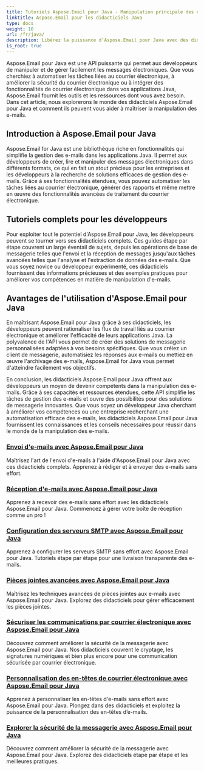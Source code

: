 ```yaml
---
title: Tutoriels Aspose.Email pour Java - Manipulation principale des e-mails
linktitle: Aspose.Email pour les didacticiels Java
type: docs
weight: 10
url: /fr/java/
description: Libérez la puissance d’Aspose.Email pour Java avec des didacticiels complets. Apprenez la manipulation, la gestion des e-mails et bien plus encore.
is_root: true
---
```


Aspose.Email pour Java est une API puissante qui permet aux développeurs de manipuler et de gérer facilement les messages électroniques. Que vous cherchiez à automatiser les tâches liées au courrier électronique, à améliorer la sécurité du courrier électronique ou à intégrer des fonctionnalités de courrier électronique dans vos applications Java, Aspose.Email fournit les outils et les ressources dont vous avez besoin. Dans cet article, nous explorerons le monde des didacticiels Aspose.Email pour Java et comment ils peuvent vous aider à maîtriser la manipulation des e-mails.

## Introduction à Aspose.Email pour Java

Aspose.Email for Java est une bibliothèque riche en fonctionnalités qui simplifie la gestion des e-mails dans les applications Java. Il permet aux développeurs de créer, lire et manipuler des messages électroniques dans différents formats, ce qui en fait un atout précieux pour les entreprises et les développeurs à la recherche de solutions efficaces de gestion des e-mails. Grâce à ses fonctionnalités étendues, vous pouvez automatiser les tâches liées au courrier électronique, générer des rapports et même mettre en œuvre des fonctionnalités avancées de traitement du courrier électronique.

## Tutoriels complets pour les développeurs

Pour exploiter tout le potentiel d'Aspose.Email pour Java, les développeurs peuvent se tourner vers ses didacticiels complets. Ces guides étape par étape couvrent un large éventail de sujets, depuis les opérations de base de messagerie telles que l'envoi et la réception de messages jusqu'aux tâches avancées telles que l'analyse et l'extraction de données des e-mails. Que vous soyez novice ou développeur expérimenté, ces didacticiels fournissent des informations précieuses et des exemples pratiques pour améliorer vos compétences en matière de manipulation d'e-mails.

## Avantages de l'utilisation d'Aspose.Email pour Java

En maîtrisant Aspose.Email pour Java grâce à ses didacticiels, les développeurs peuvent rationaliser les flux de travail liés au courrier électronique et améliorer l'efficacité de leurs applications Java. La polyvalence de l'API vous permet de créer des solutions de messagerie personnalisées adaptées à vos besoins spécifiques. Que vous créiez un client de messagerie, automatisiez les réponses aux e-mails ou mettiez en œuvre l'archivage des e-mails, Aspose.Email for Java vous permet d'atteindre facilement vos objectifs.

En conclusion, les didacticiels Aspose.Email pour Java offrent aux développeurs un moyen de devenir compétents dans la manipulation des e-mails. Grâce à ses capacités et ressources étendues, cette API simplifie les tâches de gestion des e-mails et ouvre des possibilités pour des solutions de messagerie innovantes. Que vous soyez un développeur Java cherchant à améliorer vos compétences ou une entreprise recherchant une automatisation efficace des e-mails, les didacticiels Aspose.Email pour Java fournissent les connaissances et les conseils nécessaires pour réussir dans le monde de la manipulation des e-mails.

### [Envoi d'e-mails avec Aspose.Email pour Java](./sending-emails/)
Maîtrisez l'art de l'envoi d'e-mails à l'aide d'Aspose.Email pour Java avec ces didacticiels complets. Apprenez à rédiger et à envoyer des e-mails sans effort.
### [Réception d'e-mails avec Aspose.Email pour Java](./receiving-emails/)
Apprenez à recevoir des e-mails sans effort avec les didacticiels Aspose.Email pour Java. Commencez à gérer votre boîte de réception comme un pro !
### [Configuration des serveurs SMTP avec Aspose.Email pour Java](./configuring-smtp-servers/)
Apprenez à configurer les serveurs SMTP sans effort avec Aspose.Email pour Java. Tutoriels étape par étape pour une livraison transparente des e-mails.
### [Pièces jointes avancées avec Aspose.Email pour Java](./advanced-email-attachments/)
Maîtrisez les techniques avancées de pièces jointes aux e-mails avec Aspose.Email pour Java. Explorez des didacticiels pour gérer efficacement les pièces jointes.
### [Sécuriser les communications par courrier électronique avec Aspose.Email pour Java](./securing-email-communications/)
Découvrez comment améliorer la sécurité de la messagerie avec Aspose.Email pour Java. Nos didacticiels couvrent le cryptage, les signatures numériques et bien plus encore pour une communication sécurisée par courrier électronique.
### [Personnalisation des en-têtes de courrier électronique avec Aspose.Email pour Java](./customizing-email-headers/)
Apprenez à personnaliser les en-têtes d'e-mails sans effort avec Aspose.Email pour Java. Plongez dans des didacticiels et exploitez la puissance de la personnalisation des en-têtes d’e-mails.
### [Explorer la sécurité de la messagerie avec Aspose.Email pour Java](./exploring-email-security/)
Découvrez comment améliorer la sécurité de la messagerie avec Aspose.Email pour Java. Explorez des didacticiels étape par étape et les meilleures pratiques.